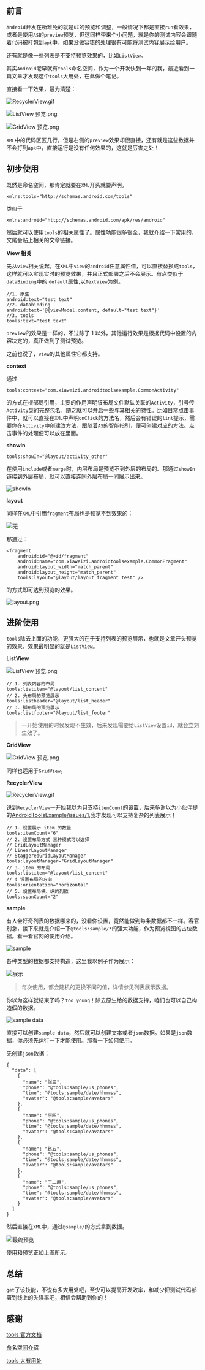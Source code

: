 ## 前言

`Android`开发在所难免的就是`UI`的预览和调整，一般情况下都是直接`run`看效果，或者是使用`AS`的`preview`预览，但这同样带来个小问题，就是你的测试内容会跟随着代码被打包到`apk`中，如果没做容错的处理很有可能将测试内容展示给用户。

还有就是像一些列表是不支持预览效果的，比如`ListView`。

其实`Android`老早就有`tools`命名空间，作为一个开发快到一年的我，最近看到一篇文章才发现这个`tools`大用处，在此做个笔记。

直接看一下效果，最为清楚：

![RecyclerView.gif](http://upload-images.jianshu.io/upload_images/4043475-4b0507d661130b3d.gif?imageMogr2/auto-orient/strip%7CimageView2/2/w/1240)

![ListView 预览.png](http://upload-images.jianshu.io/upload_images/4043475-d4d0aa1a853870c1.png?imageMogr2/auto-orient/strip%7CimageView2/2/w/1240)

![GridView 预览.png](http://upload-images.jianshu.io/upload_images/4043475-55f190ae724d6e32.png?imageMogr2/auto-orient/strip%7CimageView2/2/w/1240)

`XML`中的代码区区几行，但是右侧的`preview`效果却很直接，还有就是这些数据并不会打到`apk`中，直接运行是没有任何效果的，这就是厉害之处！

## 初步使用

既然是命名空间，那肯定就要在`XML`开头就要声明。

    xmlns:tools="http://schemas.android.com/tools"

类似于

    xmlns:android="http://schemas.android.com/apk/res/android"

然后就可以使用`tools`的相关属性了。属性功能很多很全，我就介绍一下常用的，文尾会贴上相关的文章链接。

**View 相关**

先从`view`相关说起，在`XML`中`view`的`android`任意属性值，可以直接替换成`tools`，这样就可以实现实时的预览效果，并且正式部署之后不会展示。有点类似于`dataBinding`中的 `default`属性,以`TextView`为例。

    //1. 原生
    android:text="test text"
    //2. databinding
    android:text='@{viewModel.content, default="test text"}'
    //3. tools
    tools:text="test text"

`preview`的效果是一样的，不过除了 1 以外，其他运行效果是根据代码中设置的内容决定的，真正做到了测试预览。

之前也说了，`view`的其他属性它都支持。

**context**

通过

    tools:context="com.xiaweizi.androidtoolsexample.CommonActivity"

的方式在根部局引用，主要的作用声明该布局文件默认关联的`Activity`，引号传`Activity`类的完整包名。随之就可以开启一些与其相关的特性。比如日常点击事件中，就可以直接在`XML`中声明`onClick`的方法名，然后会有错误的`lint`提示，需要你在`Activity`中创建改方法，跟随着`AS`的智能指引，便可创建对应的方法。点击事件的处理便可以放在里面。

**showIn**

    tools:showIn="@layout/activity_other"

在使用`include`或者`merge`时，内层布局是预览不到外层的布局的。那通过`showIn`链接到外层布局，就可以直接连同外层布局一同展示出来。

![showIn](http://upload-images.jianshu.io/upload_images/4043475-3e1ce6356b84a181.png?imageMogr2/auto-orient/strip%7CimageView2/2/w/1240)


**layout**

同样在`XML`中引用`fragment`布局也是预览不到效果的：

![无](http://upload-images.jianshu.io/upload_images/4043475-3851aafa5a627d4e.png?imageMogr2/auto-orient/strip%7CimageView2/2/w/1240)

那通过：

    <fragment
        android:id="@+id/fragment"
        android:name="com.xiaweizi.androidtoolsexample.CommonFragment"
        android:layout_width="match_parent"
        android:layout_height="match_parent"
        tools:layout="@layout/layout_fragment_test" />

的方式即可达到预览的效果。

![layout.png](http://upload-images.jianshu.io/upload_images/4043475-8fcbb971d5849ce5.png?imageMogr2/auto-orient/strip%7CimageView2/2/w/1240)

## 进阶使用

`tools`除去上面的功能，更强大的在于支持列表的预览展示，也就是文章开头预览的效果，效果最明显的就是`ListView`。

**ListView**

![ListView 预览.png](http://upload-images.jianshu.io/upload_images/4043475-d4d0aa1a853870c1.png?imageMogr2/auto-orient/strip%7CimageView2/2/w/1240)

    // 1. 列表内容的布局
    tools:listitem="@layout/list_content"
    // 2. 头布局的预览展示
    tools:listheader="@layout/list_header"
    // 3. 脚布局的预览展示
    tools:listfooter="@layout/list_footer"

> 一开始使用的时候发现不生效，后来发现需要给`ListView`设置`id`，就会立刻生效了。

**GridView**

![GridView 预览.png](http://upload-images.jianshu.io/upload_images/4043475-55f190ae724d6e32.png?imageMogr2/auto-orient/strip%7CimageView2/2/w/1240)

同样也适用于`GridView`。

**RecyclerView**

![RecyclerView.gif](http://upload-images.jianshu.io/upload_images/4043475-4b0507d661130b3d.gif?imageMogr2/auto-orient/strip%7CimageView2/2/w/1240)

说到`RecyclerView`一开始我以为只支持`itemCount`的设置，后来多谢以为小伙伴提的[AndroidToolsExample/issues/1](https://github.com/xiaweizi/AndroidToolsExample/issues/1),我才发现可以支持复杂的列表展示！

    // 1. 设置展示 item 的数量
    tools:itemCount="6"
    // 2. 设置布局方式 三种模式可以选择
    // GridLayoutManager
    // LinearLayoutManager
    // StaggeredGridLayoutManager
    tools:layoutManager="GridLayoutManager"
    // 3. item 的布局
    tools:listitem="@layout/list_content"
    // 4 设置布局的方向
    tools:orientation="horizontal"
    // 5. 设置布局横、纵的列数
    tools:spanCount="2"

**sample**

有人会好奇列表的数据哪来的，没看你设置，竟然能做到每条数据都不一样。客官别急，接下来就是介绍一下`@tools:sample/*`的强大功能，作为预览视图的占位数据。看一看官网的使用介绍。

![sample](http://upload-images.jianshu.io/upload_images/4043475-e000658ceeea7530.png?imageMogr2/auto-orient/strip%7CimageView2/2/w/1240)

各种类型的数据都支持构造，这里我以例子作为展示：

![展示](http://upload-images.jianshu.io/upload_images/4043475-0088a7a62e7a0511.png?imageMogr2/auto-orient/strip%7CimageView2/2/w/1240)

> 每次使用，都会随机的更换不同的值，详情参见列表展示数据。

你以为这样就结束了吗？`too young`！除去原生给的数据支持，咱们也可以自己构造假的数据。

![sample data](http://upload-images.jianshu.io/upload_images/4043475-2a20ff2392642e85.png?imageMogr2/auto-orient/strip%7CimageView2/2/w/1240)

直接可以创建`sample data`，然后就可以创建文本或者`json`数据。如果是`json`数据，你必须先运行一下才能使用。那看一下如何使用。

先创建`json`数据：

    {
      "data": [
        {
          "name": "张三",
          "phone": "@tools:sample/us_phones",
          "time": "@tools:sample/date/hhmmss",
          "avatar": "@tools:sample/avatars"
        },
        {
          "name": "李四",
          "phone": "@tools:sample/us_phones",
          "time": "@tools:sample/date/hhmmss",
          "avatar": "@tools:sample/avatars"
        },
        {
          "name": "赵五",
          "phone": "@tools:sample/us_phones",
          "time": "@tools:sample/date/hhmmss",
          "avatar": "@tools:sample/avatars"
        },
        {
          "name": "王二麻",
          "phone": "@tools:sample/us_phones",
          "time": "@tools:sample/date/hhmmss",
          "avatar": "@tools:sample/avatars"
        }
      ]
    }

然后直接在`XML`中，通过`@sample/`的方式拿到数据。

![最终预览](http://upload-images.jianshu.io/upload_images/4043475-4eadb8c507756bbe.png?imageMogr2/auto-orient/strip%7CimageView2/2/w/1240)


使用和预览正如上图所示。

## 总结

`get`了该技能，不说有多大用处吧，至少可以提高开发效率，和减少把测试代码部署到线上的失误率吧，相信会帮助到你的！

## 感谢

[tools 官方文档](https://developer.android.google.cn/studio/write/tool-attributes.html)


[命名空间介绍](http://blog.csdn.net/p106786860/article/details/53943540)

[tools 大有用处](https://www.jianshu.com/p/2912bcba4465)







